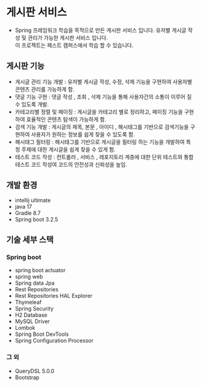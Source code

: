 # 게시판 서비스
* Spring 프레임워크 학습을 목적으로 만든 게시판 서비스 입니다. 유저별 게시글 작성 및 관리가 가능한 게시판 서비스 입니다. </br>
이 프로젝트는 패스트 캠퍼스에서 학습 할 수 있습니다.

## 게시판 기능
* 게시글 관리 기능 개발 : 유저별 게시글 작성, 수정, 삭제 기능을 구현하여 사용자별 콘텐츠 관리를 가능하게 함.
* 댓글 기능 구현 : 댓글 작성 , 조회 , 삭제 기능을 통해 사용자간의 소통이 이루어 질 수 있도록 개발.
* 카테고리별 정렬 및 페이징 : 게시글을 카테고리 별로 정리하고, 페이징 기능을 구현하여 효율적인 콘텐츠 탐색이 가능하게 함.
* 검색 기능 개발 : 게시글의 제목, 본문 , 아이디 , 해시태그를 기반으로 검색기능을 구현하여 사용자가 원하는 정보를 쉽게 찾을 수 있도록 함.
* 해시태그 필터링 : 해시태그를 기반으로 게시글을 필터링 하는 기능을 개발하여 특정 주제에 대한 게시글을 쉽게 찾을 수 있게 함.
* 테스트 코드 작성 : 컨트롤러 , 서비스 , 레포지토리 계층에 대한 단위 테스트와 통합 테스트 코드 작성여 코드의 안전성과 신뢰성을 높임.

## 개발 환경
* intellij ultimate
* java 17
* Gradle 8.7
* Spring boot 3.2.5
## 기술 세부 스택
### Spring boot
* spring boot actuator
* spring web
* Spring data Jpa
* Rest Repositories
* Rest Repositories HAL Explorer
* Thymeleaf
* Spring Security
* H2 Database
* MySQL Driver
* Lombok
* Spring Boot DevTools
* Spring Configuration Processor
### 그 외
 * QueryDSL 5.0.0
 * Bootstrap
